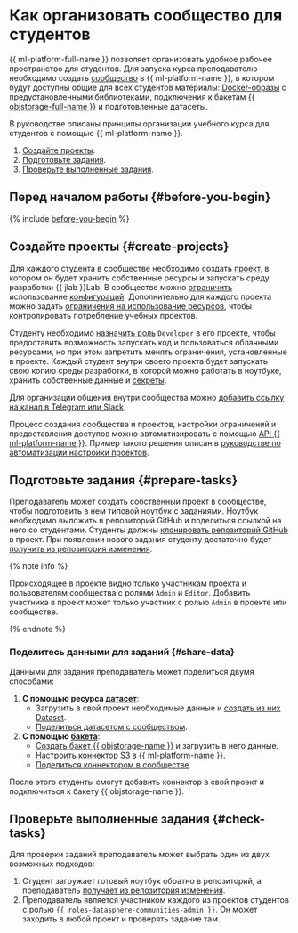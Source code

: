 # Как организовать сообщество для студентов

{{ ml-platform-full-name }} позволяет организовать удобное рабочее пространство для студентов. Для запуска курса преподавателю необходимо создать [сообщество](../../datasphere/concepts/community.md) в {{ ml-platform-name }}, в котором будут доступны общие для всех студентов материалы: [Docker-образы](../../datasphere/concepts/docker.md) с предустановленными библиотеками, подключения к бакетам [{{ objstorage-full-name }}](../../storage/) и подготовленные датасеты.

В руководстве описаны принципы организации учебного курса для студентов с помощью {{ ml-platform-name }}.

1. [Создайте проекты](#create-projects).
1. [Подготовьте задания](#prepare-tasks).
1. [Проверьте выполненные задания](#check-tasks).

## Перед началом работы {#before-you-begin}

{% include [before-you-begin](../../_tutorials/_tutorials_includes/before-you-begin-datasphere.md) %}

## Создайте проекты {#create-projects}

Для каждого студента в сообществе необходимо создать [проект](../../datasphere/concepts/project.md), в котором он будет хранить собственные ресурсы и запускать среду разработки {{ jlab }}Lab. В сообществе можно [ограничить](../../datasphere/operations/community/manage-community-config.md) использование [конфигураций](../../datasphere/concepts/configurations.md). Дополнительно для каждого проекта можно задать [ограничения на использование ресурсов](../../datasphere/operations/projects/restrictions.md), чтобы контролировать потребление учебных проектов.

Студенту необходимо [назначить роль](../../datasphere/security/index.md#grant-role) `Developer` в его проекте, чтобы предоставить возможность запускать код и пользоваться облачными ресурсами, но при этом запретить менять ограничения, установленные в проекте. Каждый студент внутри своего проекта будет запускать свою копию среды разработки, в которой можно работать в ноутбуке, хранить собственные данные и [секреты](../../datasphere/concepts/secrets.md).

Для организации общения внутри сообщества можно [добавить ссылку на канал в Telegram или Slack](../../datasphere/operations/community/link-channel.md).

Процесс создания сообщества и проектов, настройки ограничений и предоставления доступов можно автоматизировать с помощью [API {{ ml-platform-name }}](../../datasphere/api-ref/overview.md). Пример такого решения описан в [руководстве по автоматизации настройки проектов](../../datasphere/tutorials/automation-community-settings.md).

## Подготовьте задания {#prepare-tasks}

Преподаватель может создать собственный проект в сообществе, чтобы подготовить в нем типовой ноутбук с заданиями. Ноутбук необходимо выложить в репозиторий GitHub и поделиться ссылкой на него со студентами. Студенты должны [клонировать репозиторий GitHub](../../datasphere/operations/projects/work-with-git#clone-public) в проект. При появлении нового задания студенту достаточно будет [получить из репозитория изменения](../../datasphere/operations/projects/work-with-git.md#pull).

{% note info %}

Происходящее в проекте видно только участникам проекта и пользователям сообщества с ролями `Admin` и `Editor`. Добавить участника в проект может только участник с ролью `Admin` в проекте или сообществе.

{% endnote %}

### Поделитесь данными для заданий {#share-data}

Данными для задания преподаватель может поделиться двумя способами:

1. **С помощью ресурса [датасет](../../datasphere/concepts/dataset.md)**:
    * Загрузить в свой проект необходимые данные и [создать из них Dataset](../../datasphere/operations/data/dataset.md).
    * [Поделиться датасетом с сообществом](../../datasphere/operations/data/dataset.md#share).
1. **С помощью [бакета](../../storage/concepts/bucket.md)**:
    * [Создать бакет {{ objstorage-name }}](../../storage/operations/buckets/create.md) и загрузить в него данные.
    * [Настроить коннектор S3](../../datasphere/operations/data/s3-connectors.md) в {{ ml-platform-name }}.
    * [Поделиться коннектором в сообществе](../../datasphere/operations/data/s3-connectors.md#share).

После этого студенты смогут добавить коннектор в свой проект и подключиться к бакету {{ objstorage-name }}.

## Проверьте выполненные задания {#check-tasks}

Для проверки заданий преподаватель может выбрать один из двух возможных подходов:

1. Студент загружает готовый ноутбук обратно в репозиторий, а преподаватель [получает из репозитория изменения](../../datasphere/operations/projects/work-with-git.md#pull).
1. Преподаватель является участником каждого из проектов студентов с ролью `{{ roles-datasphere-communities-admin }}`. Он может заходить в любой проект и проверять задание там.
